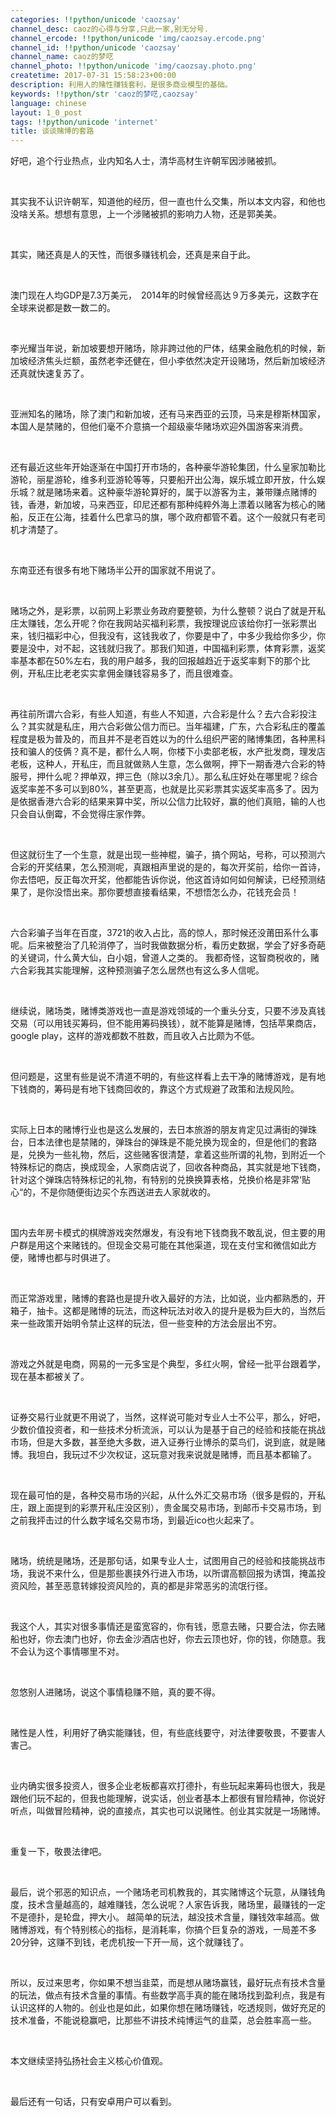 ```yaml
---
categories: !!python/unicode 'caozsay'
channel_desc: caoz的心得与分享,只此一家,别无分号.
channel_ercode: !!python/unicode 'img/caozsay.ercode.png'
channel_id: !!python/unicode 'caozsay'
channel_name: caoz的梦呓
channel_photo: !!python/unicode 'img/caozsay.photo.png'
createtime: 2017-07-31 15:58:23+00:00
description: 利用人的赌性赚钱套利，是很多商业模型的基础。
keywords: !!python/str 'caoz的梦呓,caozsay'
language: chinese
layout: 1_0_post
tags: !!python/unicode 'internet'
title: 谈谈赌博的套路
---
```

<div class="rich_media_content" id="js_content">
<p>
         好吧，追个行业热点，业内知名人士，清华高材生许朝军因涉赌被抓。
         <br/>
</p>
<p>
<br/>
</p>
<p>
         其实我不认识许朝军，知道他的经历，但一直也什么交集，所以本文内容，和他也没啥关系。想想有意思，上一个涉赌被抓的影响力人物，还是郭美美。
        </p>
<p>
<br/>
</p>
<p>
         其实，赌还真是人的天性，而很多赚钱机会，还真是来自于此。
        </p>
<p>
<br/>
</p>
<p>
         澳门现在人均GDP是7.3万美元，　2014年的时候曾经高达９万多美元，这数字在全球来说都是数一数二的。
        </p>
<p>
<br/>
</p>
<p>
         李光耀当年说，新加坡要想开赌场，除非跨过他的尸体，结果金融危机的时候，新加坡经济焦头烂额，虽然老李还健在，但小李依然决定开设赌场，然后新加坡经济还真就快速复苏了。
        </p>
<p>
<br/>
</p>
<p>
         亚洲知名的赌场，除了澳门和新加坡，还有马来西亚的云顶，马来是穆斯林国家，本国人是禁赌的，但他们毫不介意搞一个超级豪华赌场欢迎外国游客来消费。
        </p>
<p>
<br/>
</p>
<p>
         还有最近这些年开始逐渐在中国打开市场的，各种豪华游轮集团，什么皇家加勒比游轮，丽星游轮，维多利亚游轮等等，只要船开出公海，娱乐城立即开放，什么娱乐城？就是赌场来着。这种豪华游轮算好的，属于以游客为主，兼带赚点赌博的钱，香港，新加坡，马来西亚，印尼还都有那种纯粹外海上漂着以赌客为核心的赌船，反正在公海，挂着什么巴拿马的旗，哪个政府都管不着。这个一般就只有老司机才清楚了。
        </p>
<p>
<br/>
</p>
<p>
         东南亚还有很多有地下赌场半公开的国家就不用说了。
         <br/>
</p>
<p>
<br/>
</p>
<p>
         赌场之外，是彩票，以前网上彩票业务政府要整顿，为什么整顿？说白了就是开私庄太赚钱，怎么开呢？你在我网站买福利彩票，我按理说应该给你打一张彩票出来，钱归福彩中心，但我没有，这钱我收了，你要是中了，中多少我给你多少，你要是没中，对不起，这钱就归我了。那我们知道，中国福利彩票，体育彩票，返奖率基本都在50%左右，我的用户越多，我的回报越趋近于返奖率剩下的那个比例，开私庄比老老实实拿佣金赚钱容易多了，而且很难查。
        </p>
<p>
<br/>
</p>
<p>
         再往前所谓六合彩，有些人知道，有些人不知道，六合彩是什么？去六合彩投注么？其实就是私庄，用六合彩做公信力而已。当年福建，广东，六合彩私庄的覆盖程度是极为普及的，而且并不是老百姓以为的什么组织严密的赌博集团，各种黑科技和骗人的伎俩？真不是，都什么人啊，你楼下小卖部老板，水产批发商，理发店老板，这种人，开私庄，而且就做熟人生意，怎么做啊，押下一期香港六合彩的特服号，押什么呢？押单双，押三色（除以3余几）。那么私庄好处在哪里呢？综合返奖率差不多可以到80%，甚至更高，也就是比买彩票其实返奖率高多了。因为是依据香港六合彩的结果来算中奖，所以公信力比较好，赢的他们真赔，输的人也只会自认倒霉，不会觉得庄家作弊。
        </p>
<p>
<br/>
</p>
<p>
         但这就衍生了一个生意，就是出现一些神棍，骗子，搞个网站，号称，可以预测六合彩的开奖结果，怎么预测呢，真跟相声里说的是的，每次开奖前，给你一首诗，你去悟吧，反正每次开奖，他都能告诉你说，他这首诗如何如何解读，已经预测结果了，是你没悟出来。那你要想直接看结果，不想悟怎么办，花钱充会员！
        </p>
<p>
<br/>
</p>
<p>
         六合彩骗子当年在百度，3721的收入占比，高的惊人，那时候还没莆田系什么事呢。后来被整治了几轮消停了，当时我做数据分析，看历史数据，学会了好多奇葩的关键词，什么黄大仙，白小姐，曾道人之类的。 我都奇怪，这智商税收的，赌六合彩我其实能理解，这种预测骗子怎么居然也有这么多人信呢。
        </p>
<p>
<br/>
</p>
<p>
         继续说，赌场类，赌博类游戏也一直是游戏领域的一个重头分支，只要不涉及真钱交易（可以用钱买筹码，但不能用筹码换钱），就不能算是赌博，包括苹果商店，google play，这样的游戏都数不胜数，而且收入占比颇为不低。
        </p>
<p>
<br/>
</p>
<p>
         但问题是，这里有些是说不清道不明的，有些这样看上去干净的赌博游戏，是有地下钱商的，筹码是有地下钱商回收的，靠这个方式规避了政策和法规风险。
        </p>
<p>
<br/>
</p>
<p>
         实际上日本的赌博行业也是这么发展的，去日本旅游的朋友肯定见过满街的弹珠台，日本法律也是禁赌的，弹珠台的弹珠是不能兑换为现金的，但是他们的套路是，兑换为一些礼物，然后，这些赌客很清楚，拿着这些所谓的礼物，到附近一个特殊标记的商店，换成现金，人家商店说了，回收各种商品，其实就是地下钱商，针对这个弹珠店特殊标记的礼物，有特别的兑换换算表格，兑换价格是非常‘贴心“的，不是你随便街边买个东西送进去人家就收的。
        </p>
<p>
<br/>
</p>
<p>
         国内去年房卡模式的棋牌游戏突然爆发，有没有地下钱商我不敢乱说，但主要的用户群是用这个来赌钱的。但现金交易可能在其他渠道，现在支付宝和微信如此方便，赌博也都与时俱进了。
        </p>
<p>
<br/>
</p>
<p>
         而正常游戏里，赌博的套路也是提升收入最好的方法，比如说，业内都熟悉的，开箱子，抽卡。这都是赌博的玩法，而这种玩法对收入的提升是极为巨大的，当然后来一些政策开始明令禁止这样的玩法，但一些变种的方法会层出不穷。
        </p>
<p>
<br/>
</p>
<p>
         游戏之外就是电商，网易的一元多宝是个典型，多红火啊，曾经一批平台跟着学，现在基本都被关了。
        </p>
<p>
<br/>
</p>
<p>
         证券交易行业就更不用说了，当然，这样说可能对专业人士不公平，那么，好吧，少数价值投资者，和一些技术分析流派，可以认为是基于自己的经验和技能在挑战市场，但是大多数，甚至绝大多数，进入证券行业博杀的菜鸟们，说到底，就是赌博。我坦白，我玩过不少次权证，这玩意对我来说就是赌博，而且基本都输了。
         <br/>
</p>
<p>
<br/>
</p>
<p>
         现在最可怕的是，各种交易市场的兴起，从什么外汇交易市场（很多是假的，开私庄，跟上面提到的彩票开私庄没区别），贵金属交易市场，到邮币卡交易市场，到之前我抨击过的什么数字域名交易市场，到最近ico也火起来了。
        </p>
<p>
<br/>
</p>
<p>
         赌场，统统是赌场，还是那句话，如果专业人士，试图用自己的经验和技能挑战市场，我说不来什么，但是那些裹挟外行进入市场，以所谓高额回报为诱饵，掩盖投资风险，甚至恶意转嫁投资风险的，真的都是非常恶劣的流氓行径。
        </p>
<p>
<br/>
</p>
<p>
         我这个人，其实对很多事情还是蛮宽容的，你有钱，愿意去赌，只要合法，你去赌船也好，你去澳门也好，你去金沙酒店也好，你去云顶也好，你的钱，你随意。我不会认为这个事情哪里不对。
        </p>
<p>
<br/>
</p>
<p>
         忽悠别人进赌场，说这个事情稳赚不赔，真的要不得。
        </p>
<p>
<br/>
</p>
<p>
         赌性是人性，利用好了确实能赚钱，但，有些底线要守，对法律要敬畏，不要害人害己。
        </p>
<p>
<br/>
</p>
<p>
         业内确实很多投资人，很多企业老板都喜欢打德扑，有些玩起来筹码也很大，我是跟他们玩不起的，但我也能理解，说实话，创业者基本上都很有冒险精神，你说好听点，叫做冒险精神，说的直接点，其实也可以说赌性。创业其实就是一场赌博。
        </p>
<p>
<br/>
</p>
<p>
         重复一下，敬畏法律吧。
        </p>
<p>
<br/>
</p>
<p>
         最后，说个邪恶的知识点，一个赌场老司机教我的，其实赌博这个玩意，从赚钱角度，技术含量越高的，越难赚钱，怎么说呢？人家告诉我，赌场里，最赚钱的一定不是德扑，是轮盘，押大小。 越简单的玩法，越没技术含量，赚钱效率越高。做赌博游戏，有个特别核心的指标，是消耗率，你搞个巨复杂的游戏，一局差不多20分钟，这赚不到钱，老虎机按一下开一局，这个就赚钱了。
        </p>
<p>
<br/>
</p>
<p>
         所以，反过来思考，你如果不想当韭菜，而是想从赌场赢钱，最好玩点有技术含量的玩法，做点有技术含量的事情。有些数学高手真的能在赌场找到盈利点，我是有认识这样的人物的。创业也是如此，如果你想在赌场赚钱，吃透规则，做好充足的技术准备，不能说稳赢吧，比那些不讲技术纯博运气的韭菜，总会胜率高一些。
        </p>
<p>
<br/>
</p>
<p>
         本文继续坚持弘扬社会主义核心价值观。
        </p>
<p>
<br/>
</p>
<p>
         最后还有一句话，只有安卓用户可以看到。
         <br/>
</p>
<p>
<br/>
</p>
<p>
<br/>
</p>
<p>
<br/>
</p>
<p>
<br/>
</p>
<p>
<br/>
</p>
<p>
<br/>
</p>
<p>
<br/>
</p>
</div>